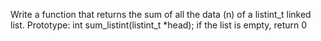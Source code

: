 Write a function that returns the sum of all the data (n) of a listint_t linked list. Prototype: int sum_listint(listint_t *head); if the list is empty, return 0
